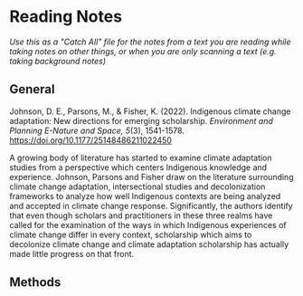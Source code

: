 # Reading Notes

*Use this as a "Catch All" file for the notes from a text you are reading while taking notes on other things, or when you are only scanning a text (e.g. taking background notes)*

## General

Johnson, D. E., Parsons, M., & Fisher, K. (2022). Indigenous climate change adaptation: New directions for emerging scholarship. *Environment and Planning E-Nature and Space, 5*(3), 1541-1578. <https://doi.org/10.1177/25148486211022450>

 A growing body of literature has started to examine climate adaptation studies from a perspective which centers Indigenous knowledge and experience. Johnson, Parsons and Fisher draw on the literature surrounding climate change adaptation, intersectional studies and decolonization frameworks to analyze how well Indigenous contexts are being analyzed and accepted in climate change response. Significantly, the authors identify that even though scholars and practitioners in these three realms have called for the examination of the ways in which Indigenous experiences of climate change differ in every context, scholarship which aims to decolonize climate change and climate adaptation scholarship has actually made little progress on that front.

## Methods
